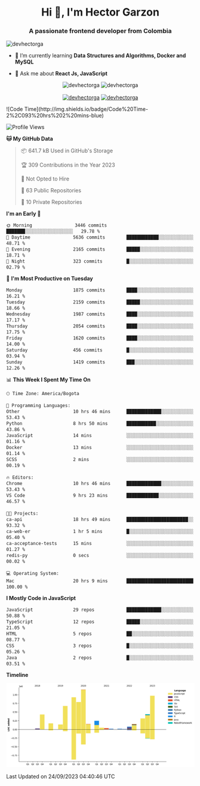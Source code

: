 <h1 align="center">Hi 👋, I'm Hector Garzon</h1>
<h3 align="center">A passionate frontend developer from Colombia</h3>

<p align="left"> <img src="https://komarev.com/ghpvc/?username=devhectorga" alt="devhectorga" /> </p>

- 🌱 I’m currently learning **Data Structures and Algorithms, Docker and MySQL**

- 💬 Ask me about **React Js, JavaScript**

<p align="center"> <img src="https://github-readme-stats.vercel.app/api?username=devhectorga&count_private=true&show_icons=true" alt="devhectorga" /> <img src="https://github-readme-stats.vercel.app/api/top-langs/?username=devhectorga&layout=compact" alt="devhectorga" /></p>

<p align="center">
<a href="https://twitter.com/devhectorga" target="blank"><img align="center" src="https://cdn.jsdelivr.net/npm/simple-icons@3.0.1/icons/twitter.svg" alt="devhectorga" height="20" width="20" /></a>
<a href="https://linkedin.com/in/devhectorga" target="blank"><img align="center" src="https://cdn.jsdelivr.net/npm/simple-icons@3.0.1/icons/linkedin.svg" alt="devhectorga" height="20" width="20" /></a>
</p>
<!--START_SECTION:waka-->
![Code Time](http://img.shields.io/badge/Code%20Time-2%2C093%20hrs%202%20mins-blue)

![Profile Views](http://img.shields.io/badge/Profile%20Views-6-blue)

**🐱 My GitHub Data** 

> 📦 641.7 kB Used in GitHub's Storage 
 > 
> 🏆 309 Contributions in the Year 2023
 > 
> 🚫 Not Opted to Hire
 > 
> 📜 63 Public Repositories 
 > 
> 🔑 10 Private Repositories 
 > 
**I'm an Early 🐤** 

```text
🌞 Morning                3446 commits        ███████░░░░░░░░░░░░░░░░░░   29.78 % 
🌆 Daytime                5636 commits        ████████████░░░░░░░░░░░░░   48.71 % 
🌃 Evening                2165 commits        █████░░░░░░░░░░░░░░░░░░░░   18.71 % 
🌙 Night                  323 commits         █░░░░░░░░░░░░░░░░░░░░░░░░   02.79 % 
```
📅 **I'm Most Productive on Tuesday** 

```text
Monday                   1875 commits        ████░░░░░░░░░░░░░░░░░░░░░   16.21 % 
Tuesday                  2159 commits        █████░░░░░░░░░░░░░░░░░░░░   18.66 % 
Wednesday                1987 commits        ████░░░░░░░░░░░░░░░░░░░░░   17.17 % 
Thursday                 2054 commits        ████░░░░░░░░░░░░░░░░░░░░░   17.75 % 
Friday                   1620 commits        ████░░░░░░░░░░░░░░░░░░░░░   14.00 % 
Saturday                 456 commits         █░░░░░░░░░░░░░░░░░░░░░░░░   03.94 % 
Sunday                   1419 commits        ███░░░░░░░░░░░░░░░░░░░░░░   12.26 % 
```


📊 **This Week I Spent My Time On** 

```text
🕑︎ Time Zone: America/Bogota

💬 Programming Languages: 
Other                    10 hrs 46 mins      █████████████░░░░░░░░░░░░   53.43 % 
Python                   8 hrs 50 mins       ███████████░░░░░░░░░░░░░░   43.86 % 
JavaScript               14 mins             ░░░░░░░░░░░░░░░░░░░░░░░░░   01.16 % 
Docker                   13 mins             ░░░░░░░░░░░░░░░░░░░░░░░░░   01.14 % 
SCSS                     2 mins              ░░░░░░░░░░░░░░░░░░░░░░░░░   00.19 % 

🔥 Editors: 
Chrome                   10 hrs 46 mins      █████████████░░░░░░░░░░░░   53.43 % 
VS Code                  9 hrs 23 mins       ████████████░░░░░░░░░░░░░   46.57 % 

🐱‍💻 Projects: 
ca-api                   18 hrs 49 mins      ███████████████████████░░   93.32 % 
ca-web-er                1 hr 5 mins         █░░░░░░░░░░░░░░░░░░░░░░░░   05.40 % 
ca-acceptance-tests      15 mins             ░░░░░░░░░░░░░░░░░░░░░░░░░   01.27 % 
redis-py                 0 secs              ░░░░░░░░░░░░░░░░░░░░░░░░░   00.02 % 

💻 Operating System: 
Mac                      20 hrs 9 mins       █████████████████████████   100.00 % 
```

**I Mostly Code in JavaScript** 

```text
JavaScript               29 repos            █████████████░░░░░░░░░░░░   50.88 % 
TypeScript               12 repos            █████░░░░░░░░░░░░░░░░░░░░   21.05 % 
HTML                     5 repos             ██░░░░░░░░░░░░░░░░░░░░░░░   08.77 % 
CSS                      3 repos             █░░░░░░░░░░░░░░░░░░░░░░░░   05.26 % 
Java                     2 repos             █░░░░░░░░░░░░░░░░░░░░░░░░   03.51 % 
```



**Timeline**

![Lines of Code chart](https://raw.githubusercontent.com/devHectorGa/devHectorGa/master/assets/bar_graph.png)


 Last Updated on 24/09/2023 04:40:46 UTC
<!--END_SECTION:waka-->
